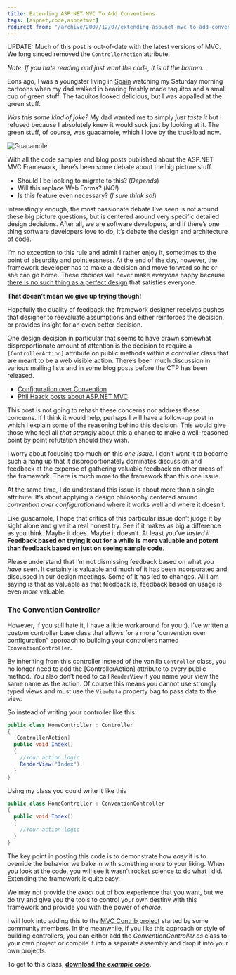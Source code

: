 ```yaml
---
title: Extending ASP.NET MVC To Add Conventions
tags: [aspnet,code,aspnetmvc]
redirect_from: "/archive/2007/12/07/extending-asp.net-mvc-to-add-conventions.aspx/"
---
```


UPDATE: Much of this post is out-of-date with the latest versions of
MVC. We long sinced removed the `ControllerAction` attribute.

*Note: If you hate reading and just want the code, it is at the bottom.*

Eons ago, I was a youngster living in
[Spain](https://haacked.com/archive/2005/11/29/highlights-from-spain.aspx "Highlights from Spain")
watching my Saturday morning cartoons when my dad walked in bearing
freshly made taquitos and a small cup of green stuff. The taquitos
looked delicious, but I was appalled at the green stuff.

*Was this some kind of joke?* My dad wanted me to simply *just taste it*
but I refused because I absolutely knew it would suck just by looking at
it. The green stuff, of course, was guacamole, which I love by the
truckload now.

![Guacamole](https://haacked.com/assets/images/haacked_com/WindowsLiveWriter/235087d3d642_11FF7/Guacamole_3.jpg)

With all the code samples and blog posts published about the ASP.NET MVC
Framework, there’s been some debate about the big picture stuff.

-   Should I be looking to migrate to this? (*Depends*)
-   Will this replace Web Forms? (*NO!*)
-   Is this feature even necessary? (*I sure think so!*)

Interestingly enough, the most passionate debate I’ve seen is not around
these big picture questions, but is centered around very specific
detailed design decisions. After all, we are software developers, and if
there’s one thing software developers love to do, it’s debate the design
and architecture of code.

I’m no exception to this rule and admit I rather enjoy it, sometimes to
the point of absurdity and pointlessness. At the end of the day,
however, the framework developer has to make a decision and move forward
so he or she can go home. These choices will never make *everyone* happy
because [there is no such thing as a perfect
design](https://haacked.com/archive/2005/05/31/ThereIsNoPerfectDesign.aspx "There is no perfect design")
that satisfies everyone.

**That doesn’t mean we give up trying though!**

Hopefully the quality of feedback the framework designer receives pushes
that designer to reevaluate assumptions and either reinforces the
decision, or provides insight for an even better decision.

One design decision in particular that seems to have drawn somewhat
disproportionate amount of attention is the decision to require a
`[ControllerAction]` attribute on public methods within a controller
class that are meant to be a web visible action. There’s been much
discussion in various mailing lists and in some blog posts before the
CTP has been released.

-   [Configuration over
    Convention](http://www.ayende.com/Blog/archive/2007/12/08/Configuration-over-Convention.aspx "Configuration over Convention")
-   [Phil Haack posts about ASP.NET
    MVC](http://www.lostechies.com/blogs/sean_chambers/archive/2007/12/08/phil-haack-posts-about-asp-net-mvc.aspx "A criticism of the controller action attribute")

This post is not going to rehash these concerns nor address these
concerns. If I think it would help, perhaps I will have a follow-up post
in which I explain some of the reasoning behind this decision. This
would give those who feel all *that strongly* about this a chance to
make a well-reasoned point by point refutation should they wish.

I worry about focusing too much on this *one issue*. I don’t want it to
become such a hang up that it disproportionately dominates discussion
and feedback at the expense of gathering valuable feedback on other
areas of the framework. There is much more to the framework than this
one issue.

At the same time, I do understand this issue is about more than a single
attribute. It’s about applying a design philosophy centered around
*convention over configuration*and where it works well and where it
doesn’t.

Like guacamole, I hope that critics of this particular issue don’t judge
it by sight alone and give it a real honest try. See if it makes as big
a difference as you think. Maybe it does. Maybe it doesn’t. At least
you’ve *tasted it*. **Feedback based on trying it out for a while is
more valuable and potent than feedback based on just on seeing sample
code**.

Please understand that I’m not dismissing feedback based on what you
*have* seen. It certainly is valuable and much of it has been
incorporated and discussed in our design meetings. Some of it has led to
changes. All I am saying is that as valuable as that feedback is,
feedback based on usage is even *more* valuable.

### The Convention Controller

However, if you still hate it, I have a little workaround for you :).
I’ve written a custom controller base class that allows for a more
“convention over configuration” approach to building your controllers
named `ConventionController`.

By inheriting from this controller instead of the vanilla `Controller`
class, you no longer need to add the [ControllerAction] attribute to
every public method. You also don’t need to call `RenderView` if you
name your view the same name as the action. Of course this means you
cannot use strongly typed views and must use the `ViewData` property bag
to pass data to the view.

So instead of writing your controller like this:

```csharp
public class HomeController : Controller
{
  [ControllerAction]
  public void Index()
  {
    //Your action logic
    RenderView("Index");
  }
}
```

Using my class you could write it like this

```csharp
public class HomeController : ConventionController
{
  public void Index()
  {
    //Your action logic
  }
}
```

The key point in posting this code is to demonstrate how *easy* it is to
override the behavior we bake in with something more to your liking.
When you look at the code, you will see it wasn’t rocket science to do
what I did. Extending the framework is quite easy.

We may not provide the *exact* out of box experience that you want, but
we do try and give you the tools to control your own destiny with this
framework and provide you with the power of *choice*.

I will look into adding this to the [MVC Contrib
project](http://www.codeplex.com/MVCContrib "MVC Contrib") started by
some community members. In the meanwhile, if you like this approach or
style of building controllers, you can either add the
*ConventionController.cs* class to your own project or compile it into a
separate assembly and drop it into your own projects.

To get to this class, [**download the *example*
code**](https://haacked.com/code/ConventionControllerDemo.zip "ConventionController Demo").

